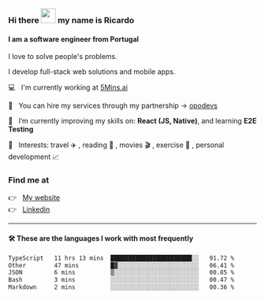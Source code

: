 ### Hi there <img src="https://raw.githubusercontent.com/iampavangandhi/iampavangandhi/master/gifs/Hi.gif" width="30"> my name is Ricardo
#### I am a software engineer from Portugal
I love to solve people's problems.

I develop full-stack web solutions and mobile apps.

💻  &nbsp; I'm currently working at <a href="https://5mins.ai/">5Mins.ai</a>

💼  &nbsp; You can hire my services through my partnership -> <a href="https://github.com/opodevs">opodevs</a>

🌱 &nbsp; I’m currently improving my skills on: **React (JS, Native)**, and learning **E2E Testing**

💙 &nbsp; Interests: travel ✈️ , reading 📖 , movies 🎬 , exercise 🏃 , personal development 📈

### Find me at

<p align="left">
  👉  &nbsp;
  <a href="https://ricardopbarbosa.com" target="_blank">
    My website
  </a>
  <br/>
  👉 &nbsp;
  <a href="https://www.linkedin.com/in/ricardopbarbosa" target="_blank">
    Linkedin
  </a>
</p>

<hr />

#### 🛠 These are the languages I work with most frequently
<!--START_SECTION:waka-->

```txt
TypeScript   11 hrs 13 mins  ███████████████████████░░   91.72 %
Other        47 mins         █▓░░░░░░░░░░░░░░░░░░░░░░░   06.41 %
JSON         6 mins          ▒░░░░░░░░░░░░░░░░░░░░░░░░   00.85 %
Bash         3 mins          ░░░░░░░░░░░░░░░░░░░░░░░░░   00.47 %
Markdown     2 mins          ░░░░░░░░░░░░░░░░░░░░░░░░░   00.36 %
```

<!--END_SECTION:waka-->
